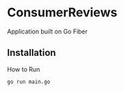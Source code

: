 # ConsumerReviews

Application built on Go Fiber

## Installation

How to Run

```bash
go run main.go
```

